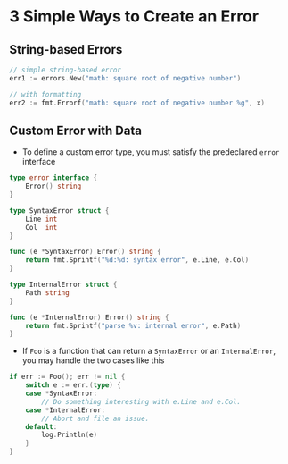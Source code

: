 # 3 Simple Ways to Create an Error

## String-based Errors

```go
// simple string-based error
err1 := errors.New("math: square root of negative number")

// with formatting
err2 := fmt.Errorf("math: square root of negative number %g", x)
```

## Custom Error with Data

* To define a custom error type, you must satisfy the predeclared `error` interface

```go
type error interface {
    Error() string
}

type SyntaxError struct {
    Line int
    Col  int
}

func (e *SyntaxError) Error() string {
    return fmt.Sprintf("%d:%d: syntax error", e.Line, e.Col)
}

type InternalError struct {
    Path string
}

func (e *InternalError) Error() string {
    return fmt.Sprintf("parse %v: internal error", e.Path)
}
```

* If `Foo` is a function that can return a `SyntaxError` or an `InternalError`, you may handle the two cases like this

```go
if err := Foo(); err != nil {
    switch e := err.(type) {
    case *SyntaxError:
        // Do something interesting with e.Line and e.Col.
    case *InternalError:
        // Abort and file an issue.
    default:
        log.Println(e)
    }
}
```
